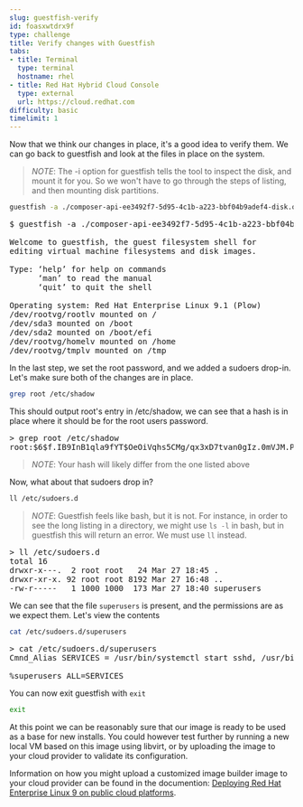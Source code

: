 ```yaml
---
slug: guestfish-verify
id: foasxwtdrx9f
type: challenge
title: Verify changes with Guestfish
tabs:
- title: Terminal
  type: terminal
  hostname: rhel
- title: Red Hat Hybrid Cloud Console
  type: external
  url: https://cloud.redhat.com
difficulty: basic
timelimit: 1
---
```

Now that we think our changes in place, it's a good idea to verify them.  We can go back to guestfish and look at the files in place on the system.

>_NOTE_: The -i option for guestfish tells the tool to inspect the disk, and mount it for you. So we won't have to go through the steps of listing, and then mounting disk partitions.

```bash
guestfish -a ./composer-api-ee3492f7-5d95-4c1b-a223-bbf04b9adef4-disk.qcow2 -i
```

<pre>
$ guestfish -a ./composer-api-ee3492f7-5d95-4c1b-a223-bbf04b9adef4-disk.qcow2 -i

Welcome to guestfish, the guest filesystem shell for
editing virtual machine filesystems and disk images.

Type: ‘help’ for help on commands
      ‘man’ to read the manual
      ‘quit’ to quit the shell

Operating system: Red Hat Enterprise Linux 9.1 (Plow)
/dev/rootvg/rootlv mounted on /
/dev/sda3 mounted on /boot
/dev/sda2 mounted on /boot/efi
/dev/rootvg/homelv mounted on /home
/dev/rootvg/tmplv mounted on /tmp
</pre>

In the last step, we set the root password, and we added a sudoers drop-in.  Let's make sure both of the changes are in place.

```bash
grep root /etc/shadow
```

This should output root's entry in /etc/shadow, we can see that a hash is in place where it should be for the root users password.

<pre>
><fs> grep root /etc/shadow
root:$6$f.IB9InB1qla9fYT$OeOiVqhs5CMg/qx3xD7tvan0gIz.0mVJM.P3y0FEhRQqcTJhgiHPlDw6HYWDw1DIrGhuDl3dTzwhb7VWv0bAH/:19121:0:99999:7:::
</pre>

>_NOTE_: Your hash will likely differ from the one listed above

Now, what about that sudoers drop in?

```bash
ll /etc/sudoers.d
```

>_NOTE_: Guestfish feels like bash, but it is not.  For instance, in order to see the long listing in a directory, we might use `ls -l` in bash, but in guestfish this will return an error.  We must use `ll` instead.

<pre>
><fs> ll /etc/sudoers.d
total 16
drwxr-x---.  2 root root   24 Mar 27 18:45 .
drwxr-xr-x. 92 root root 8192 Mar 27 16:48 ..
-rw-r-----   1 1000 1000  173 Mar 27 18:40 superusers
</pre>

We can see that the file `superusers` is present, and the permissions are as we expect them.  Let's view the contents

```bash
cat /etc/sudoers.d/superusers
```
<pre>
><fs> cat /etc/sudoers.d/superusers
Cmnd_Alias SERVICES = /usr/bin/systemctl start sshd, /usr/bin/systemctl stop sshd, /usr/bin/systemctl restart sshd, /usr/bin/systemctl status sshd

%superusers ALL=SERVICES
</pre>

You can now exit guestfish with `exit`

```bash
exit
```

At this point we can be reasonably sure that our image is ready to be used as a base for new installs.  You could however test further by running a new local VM based on this image using libvirt, or by uploading the image to your cloud provider to validate its configuration.

Information on how you might upload a customized image builder image to your cloud provider can be found in the documention: [Deploying Red Hat Enterprise Linux 9 on public cloud platforms](https://access.redhat.com/documentation/en-us/red_hat_enterprise_linux/9/html/deploying_red_hat_enterprise_linux_9_on_public_cloud_platforms/index).